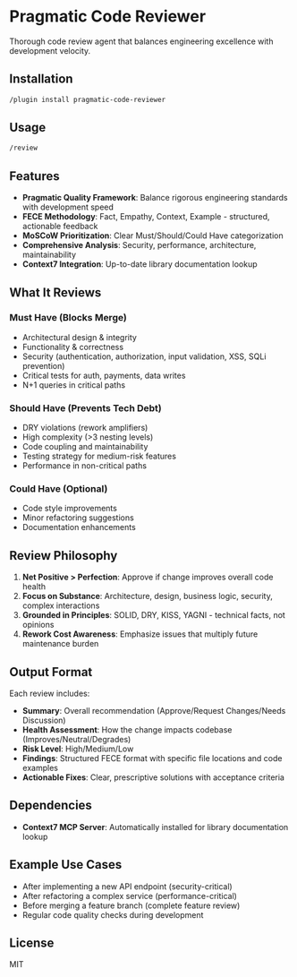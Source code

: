 # Pragmatic Code Reviewer

Thorough code review agent that balances engineering excellence with development velocity.

## Installation

```bash
/plugin install pragmatic-code-reviewer
```

## Usage

```bash
/review
```

## Features

- **Pragmatic Quality Framework**: Balance rigorous engineering standards with development speed
- **FECE Methodology**: Fact, Empathy, Context, Example - structured, actionable feedback
- **MoSCoW Prioritization**: Clear Must/Should/Could Have categorization
- **Comprehensive Analysis**: Security, performance, architecture, maintainability
- **Context7 Integration**: Up-to-date library documentation lookup

## What It Reviews

### Must Have (Blocks Merge)
- Architectural design & integrity
- Functionality & correctness
- Security (authentication, authorization, input validation, XSS, SQLi prevention)
- Critical tests for auth, payments, data writes
- N+1 queries in critical paths

### Should Have (Prevents Tech Debt)
- DRY violations (rework amplifiers)
- High complexity (>3 nesting levels)
- Code coupling and maintainability
- Testing strategy for medium-risk features
- Performance in non-critical paths

### Could Have (Optional)
- Code style improvements
- Minor refactoring suggestions
- Documentation enhancements

## Review Philosophy

1. **Net Positive > Perfection**: Approve if change improves overall code health
2. **Focus on Substance**: Architecture, design, business logic, security, complex interactions
3. **Grounded in Principles**: SOLID, DRY, KISS, YAGNI - technical facts, not opinions
4. **Rework Cost Awareness**: Emphasize issues that multiply future maintenance burden

## Output Format

Each review includes:
- **Summary**: Overall recommendation (Approve/Request Changes/Needs Discussion)
- **Health Assessment**: How the change impacts codebase (Improves/Neutral/Degrades)
- **Risk Level**: High/Medium/Low
- **Findings**: Structured FECE format with specific file locations and code examples
- **Actionable Fixes**: Clear, prescriptive solutions with acceptance criteria

## Dependencies

- **Context7 MCP Server**: Automatically installed for library documentation lookup

## Example Use Cases

- After implementing a new API endpoint (security-critical)
- After refactoring a complex service (performance-critical)
- Before merging a feature branch (complete feature review)
- Regular code quality checks during development

## License

MIT